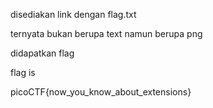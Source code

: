 disediakan link dengan flag.txt

ternyata bukan berupa text namun berupa png

didapatkan flag

flag is

picoCTF{now_you_know_about_extensions}